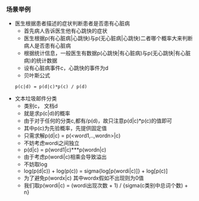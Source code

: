 ### 场景举例
* 医生根据患者描述的症状判断患者是否患有心脏病
    * 首先病人告诉医生他有心跳快的症状
    * 医生根据p(有心脏病|心跳快)与p(无心脏病|心跳快)二者哪个概率大来判断病人是否患有心脏病
    * 根据统计信息，一般医生有数据p(心跳快|有心脏病)与p(无心跳快|有心脏病)的统计数据
    * 设有心脏病事件c，心跳快的事件为d
    * 贝叶斯公式
    ```
    p(c|d) = p(d|c)*p(c) / p(d)  
  ```
* 文本垃圾邮件分类
    * 类别c， 文档d
    * 就是求p(c|d)的概率
    * 由于对于任何的分类c,都有/p(d)，故只注意p(d|c)*p(c)的值即可
    * 其中p(c)为先验概率，先提供固定值
    * 只需求解p(d|c) = p(<word1,..,wordn>|c)
    * 不妨考虑wordi之间独立
    * p(d|c) = p(word1|c)***p(wordn|c)
    * 由于考虑p(wordi|c)相乘会导致溢出
    * 不妨取log
    * log(p(d|c)) + log(p(c)) = sigma{log[p(wordi|c)]} + log[p(c)]
    * 为了避免p(wordx|c) 其中wordx假如不出现则为0值
    * 我们取p(wordi|c) = (wordi出现次数 + 1) / {sigma(c类别中总词个数) + n}
    